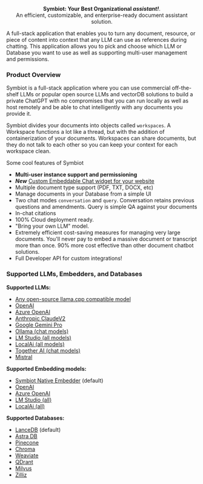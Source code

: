 <a name="readme-top"></a>

<p align="center">
    <b>Symbiot: Your Best Organizational <i>assistant!</i></b>. <br />
    An efficient, customizable, and enterprise-ready document assistant solution.
</p>

A full-stack application that enables you to turn any document, resource, or piece of content into context that any LLM can use as references during chatting. This application allows you to pick and choose which LLM or Database you want to use as well as supporting multi-user management and permissions.

### Product Overview

Symbiot is a full-stack application where you can use commercial off-the-shelf LLMs or popular open source LLMs and vectorDB solutions to build a private ChatGPT with no compromises that you can run locally as well as host remotely and be able to chat intelligently with any documents you provide it.

Symbiot divides your documents into objects called `workspaces`. A Workspace functions a lot like a thread, but with the addition of containerization of your documents. Workspaces can share documents, but they do not talk to each other so you can keep your context for each workspace clean.

Some cool features of Symbiot

- **Multi-user instance support and permissioning**
- **_New_** [Custom Embeddable Chat widget for your website](./embed/README.md)
- Multiple document type support (PDF, TXT, DOCX, etc)
- Manage documents in your Database from a simple UI
- Two chat modes `conversation` and `query`. Conversation retains previous questions and amendments. Query is simple QA against your documents
- In-chat citations
- 100% Cloud deployment ready.
- "Bring your own LLM" model.
- Extremely efficient cost-saving measures for managing very large documents. You'll never pay to embed a massive document or transcript more than once. 90% more cost effective than other document chatbot solutions.
- Full Developer API for custom integrations!

### Supported LLMs, Embedders, and Databases

**Supported LLMs:**

- [Any open-source llama.cpp compatible model](/server/storage/models/README.md#text-generation-llm-selection)
- [OpenAI](https://openai.com)
- [Azure OpenAI](https://azure.microsoft.com/en-us/products/ai-services/openai-service)
- [Anthropic ClaudeV2](https://www.anthropic.com/)
- [Google Gemini Pro](https://ai.google.dev/)
- [Ollama (chat models)](https://ollama.ai/)
- [LM Studio (all models)](https://lmstudio.ai)
- [LocalAi (all models)](https://localai.io/)
- [Together AI (chat models)](https://www.together.ai/)
- [Mistral](https://mistral.ai/)

**Supported Embedding models:**

- [Symbiot Native Embedder](/server/storage/models/README.md) (default)
- [OpenAI](https://openai.com)
- [Azure OpenAI](https://azure.microsoft.com/en-us/products/ai-services/openai-service)
- [LM Studio (all)](https://lmstudio.ai)
- [LocalAi (all)](https://localai.io/)

**Supported Databases:**

- [LanceDB](https://github.com/lancedb/lancedb) (default)
- [Astra DB](https://www.datastax.com/products/datastax-astra)
- [Pinecone](https://pinecone.io)
- [Chroma](https://trychroma.com)
- [Weaviate](https://weaviate.io)
- [QDrant](https://qdrant.tech)
- [Milvus](https://milvus.io)
- [Zilliz](https://zilliz.com)
